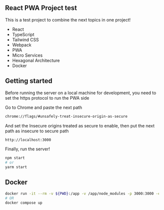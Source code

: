 ## React PWA Project test

This is a test project to combine the next topics in one project!

- React
- TypeScript
- Tailwind CSS
- Webpack
- PWA
- Micro Services
- Hexagonal Architecture
- Docker

## Getting started

Before running the server on a local machine for development, you need to
set the https protocol to run the PWA side

Go to Chrome and paste the next path

```bash
chrome://flags/#unsafely-treat-insecure-origin-as-secure
```

And set the Insecure origins treated as secure to enable, then put the next path as insecure to secure path

```bash
http://localhost:3000
```

Finally, run the server!

```bash
npm start
# or
yarm start
```

## Docker

```bash
docker run -it --rm -v ${PWD}:/app -v /app/node_modules -p 3000:3000 -e CHOKIDAR_USEPOLLING=true sample:dev
# OR
docker compose up
```
